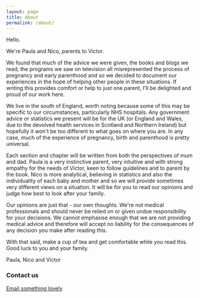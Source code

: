 ```yaml
---
layout: page
title: About
permalink: /about/
---
```


Hello.

We're Paula and Nico, parents to Victor.

We found that much of the advice we were given, the books and blogs we read, the programs we saw on television all misrepresented the process of pregnancy and early parenthood and so we decided to document our experiences in the hope of helping other people in these situations. If writing this provides comfort or help to just one parent, I'll be delighted and proud of our work here.

We live in the south of England, worth noting because some of this may be specific to our circumstances, particularly NHS hospitals. Any government advice or statistics we present will be for the UK (or England and Wales, due to the devolved health services in Scotland and Northern Ireland) but hopefully it won't be too different to what goes on where you are. In any case, much of the experience of pregnancy, birth and parenthood is pretty universal.

Each section and chapter will be written from both the perspectives of mum and dad. Paula is a very instinctive parent, very intuitive and with strong empathy for the needs of Victor, keen to follow guidelines and to parent by the book. Nico is more analytical, believing in statistics and also the individuality of each baby and mother and so we will provide sometimes very different views on a situation. It will be for you to read our opinions and judge how best to look after your family.

Our opinions are just that - our own thoughts. We're not medical professionals and should never be relied on or given undue responsibility for your decisions. We cannot emphasise enough that we are not providing medical advice and therefore will accept no liability for the consequences of any decision you make after reading this.

With that said, make a cup of tea and get comfortable while you read this. Good luck to you and your family.

Paula, Nico and Victor

### Contact us

[Email something lovely](mailto:askaparentblog@gmail.com)
